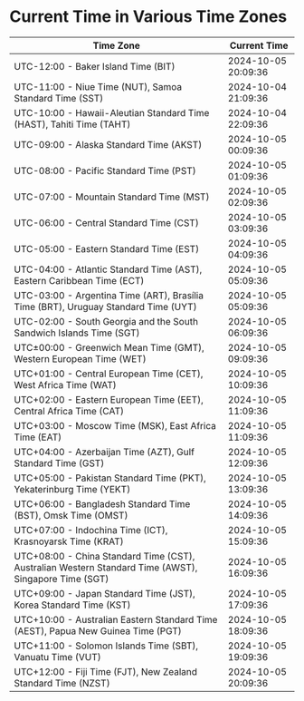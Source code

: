 # Current Time in Various Time Zones

| Time Zone | Current Time |
|-----------|--------------|
| UTC-12:00 - Baker Island Time (BIT) | 2024-10-05 20:09:36 |
| UTC-11:00 - Niue Time (NUT), Samoa Standard Time (SST) | 2024-10-04 21:09:36 |
| UTC-10:00 - Hawaii-Aleutian Standard Time (HAST), Tahiti Time (TAHT) | 2024-10-04 22:09:36 |
| UTC-09:00 - Alaska Standard Time (AKST) | 2024-10-05 00:09:36 |
| UTC-08:00 - Pacific Standard Time (PST) | 2024-10-05 01:09:36 |
| UTC-07:00 - Mountain Standard Time (MST) | 2024-10-05 02:09:36 |
| UTC-06:00 - Central Standard Time (CST) | 2024-10-05 03:09:36 |
| UTC-05:00 - Eastern Standard Time (EST) | 2024-10-05 04:09:36 |
| UTC-04:00 - Atlantic Standard Time (AST), Eastern Caribbean Time (ECT) | 2024-10-05 05:09:36 |
| UTC-03:00 - Argentina Time (ART), Brasília Time (BRT), Uruguay Standard Time (UYT) | 2024-10-05 05:09:36 |
| UTC-02:00 - South Georgia and the South Sandwich Islands Time (SGT) | 2024-10-05 06:09:36 |
| UTC±00:00 - Greenwich Mean Time (GMT), Western European Time (WET) | 2024-10-05 09:09:36 |
| UTC+01:00 - Central European Time (CET), West Africa Time (WAT) | 2024-10-05 10:09:36 |
| UTC+02:00 - Eastern European Time (EET), Central Africa Time (CAT) | 2024-10-05 11:09:36 |
| UTC+03:00 - Moscow Time (MSK), East Africa Time (EAT) | 2024-10-05 11:09:36 |
| UTC+04:00 - Azerbaijan Time (AZT), Gulf Standard Time (GST) | 2024-10-05 12:09:36 |
| UTC+05:00 - Pakistan Standard Time (PKT), Yekaterinburg Time (YEKT) | 2024-10-05 13:09:36 |
| UTC+06:00 - Bangladesh Standard Time (BST), Omsk Time (OMST) | 2024-10-05 14:09:36 |
| UTC+07:00 - Indochina Time (ICT), Krasnoyarsk Time (KRAT) | 2024-10-05 15:09:36 |
| UTC+08:00 - China Standard Time (CST), Australian Western Standard Time (AWST), Singapore Time (SGT) | 2024-10-05 16:09:36 |
| UTC+09:00 - Japan Standard Time (JST), Korea Standard Time (KST) | 2024-10-05 17:09:36 |
| UTC+10:00 - Australian Eastern Standard Time (AEST), Papua New Guinea Time (PGT) | 2024-10-05 18:09:36 |
| UTC+11:00 - Solomon Islands Time (SBT), Vanuatu Time (VUT) | 2024-10-05 19:09:36 |
| UTC+12:00 - Fiji Time (FJT), New Zealand Standard Time (NZST) | 2024-10-05 20:09:36 |
